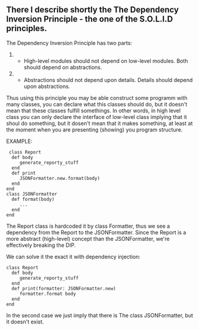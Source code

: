 ## There I describe shortly the The Dependency Inversion Principle - the one of the S.O.L.I.D principles.

The Dependency Inversion Principle has two parts:
1) * High-level modules should not depend on low-level modules. Both should depend on abstractions.
2) * Abstractions should not depend upon details. Details should depend upon abstractions.

Thus using this principle you may be able construct some programm with many classes, you can declare what this classes should do, but it doesn't mean that these classes fulfill somethings. In other words, in high level class you can only declare the interface of low-level class implying that it shoul do something, but it dosen't mean that it makes something, at least at the moment when you are presenting (showing) you program structure. 

EXAMPLE:
```
 class Report
  def body
     generate_reporty_stuff
  end
  def print
     JSONFormatter.new.format(body)
  end
end
class JSONFormatter
  def format(body)
     ...
  end
end 
``` 
The Report class is hardcoded it by class Formatter, thus we see  a dependency from the Report to the JSONFormatter. Since the Report is a more abstract (high-level) concept than the JSONFormatter, we're effectively breaking the DIP.

We can solve it the exact it with dependency injection:
```
class Report
  def body
     generate_reporty_stuff
  end
  def print(formatter: JSONFormatter.new)
     formatter.format body
  end
end
```
In the second case we just imply that there is The class JSONFormatter, but it doesn't exist.

